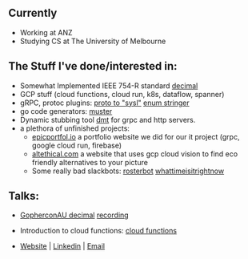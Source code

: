 ## Currently
- Working at ANZ
- Studying CS at The University of Melbourne

## The Stuff I've done/interested in:
- Somewhat Implemented IEEE 754-R standard [decimal](https://github.com/anz-bank/decimal)
- GCP stuff (cloud functions, cloud run, k8s, dataflow, spanner) 
- gRPC, protoc plugins: [proto to "sysl"](https://github.com/anz-bank/protoc-gen-sysl) [enum stringer](https://github.com/joshcarp/protoc-gen-stringer)
- go code generators: [muster](https://github.com/joshcarp/muster)
- Dynamic stubbing tool [dmt](https://github.com/joshcarp/dmt) for grpc and http servers.
- a plethora of unfinished projects:
  - [epicportfol.io](epicportfol.io) a portfolio website we did for our it project (grpc, google cloud run, firebase)
  - [altethical.com](altethical.com) a website that uses gcp cloud vision to find eco friendly alternatives to your picture
  - Some really bad slackbots: [rosterbot](https://github.com/joshcarp/rosterbot) [whattimeisitrightnow](https://github.com/joshcarp/whattimeisitrightnow)
## Talks:
- [GopherconAU decimal](https://joshcarp.com/talks-decimal/#/">slides) [recording](https://www.youtube.com/watch?v=F5rUM4GAs6A&feature=youtu.be) 
- Introduction to cloud functions: [cloud functions](https://joshcarp.com/talks-cloud-functions/#/)
  
- [Website](https://joshcarp.com) | [Linkedin](https://www.linkedin.com/in/joshcarp/) | [Email](https://mail.google.com/mail/u/0/?view=cm&fs=1&to=josh@joshcarp.com)
